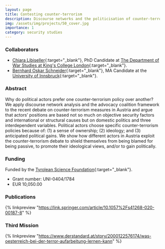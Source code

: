 ```yaml
---
layout: page
title: Contesting counter-terrorism
description: Discourse networks and the politicisation of counter‐terrorism in Austria
img: /assets/img/projects/50_cover.jpg
importance: 1
category: security studies
---
```


### Collaborators

- [Chiara Libiseller](https://twitter.com/CLibiseller){:target="\_blank"}, PhD Candidate at [The Department of War Studies at King's College London](https://twitter.com/warstudies){:target="\_blank"}.
- [Bernhard Oskar Schneider](http://orcid.org/0000-0002-6884-8580){:target="\_blank"}, MA Candidate at the [University of Innsbruck](https://www.uibk.ac.at){:target="\_blank"}.

### Abstract

Why do political actors prefer one counter-terrorism policy over another? We apply discourse network analysis and the advocacy coalition framework to the recent debate on counter-terrorism measures in Austria and argue that actors’ positions are based not so much on objective security factors and international or structural causes but on domestic politics and three interdependent variables. Political actors choose specific counter-terrorism policies because of: (1) a sense of ownership; (2) ideology; and (3) anticipated political gains. We show how different actors in Austria exploit the counter-terrorism debate to shield themselves from being blamed for being passive, to promote their ideological views, and/or to gain politically.

### Funding

Funded by the [Tyrolean Science Foundation](https://www.tirol.gv.at/arbeit-wirtschaft/wirtschaft-und-arbeit/foerderungen/wissenschaftsfoerderung/die-tiroler-wissenschaftsfoerderung-twf/){:target="\_blank"}.

- Grant number: UNI-0404/1784
- EUR 10,050.00


### Publications

{% linkpreview "https://link.springer.com/article/10.1057%2Fs41268-020-00187-8" %}

### Third Mission

{% linkpreview "https://www.derstandard.at/story/2000122576174/was-oesterreich-bei-der-terror-aufarbeitung-lernen-kann" %}
